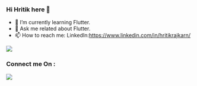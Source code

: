 ### Hi Hritik  here 👋
- 🌱 I’m currently learning Flutter.
- 💬 Ask me  related about  Flutter. 
- 📫 How to reach me: LinkedIn:https://www.linkedin.com/in/hritikrajkarn/
<img src="https://github-readme-stats.vercel.app/api?username=Hritik602&&show_icons=true&title_color=ffffff&icon_color=bb2acf&text_color=daf7dc&bg_color=151515">

### Connect me On :
<p align="left">
<a href = "https://www.linkedin.com/in/hritikrajkarn/"><img src="https://img.icons8.com/fluent/48/000000/linkedin.png"/></a>
</p>
